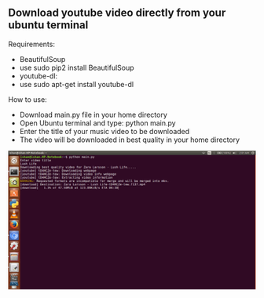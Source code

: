 ## Download youtube video directly from your ubuntu terminal
Requirements:
*  BeautifulSoup
  * use sudo pip2 install BeautifulSoup
*  youtube-dl:
  * use sudo apt-get install youtube-dl

How to use:
*  Download main.py file in your home directory
*  Open Ubuntu terminal and type:
python main.py
*  Enter the title of your music video to be downloaded
*  The video will be downloaded in best quality in your home directory

![image](https://github.com/ishan-nitj/youtube-video-downloader/blob/master/image.png)


